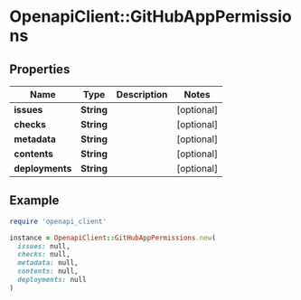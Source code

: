 # OpenapiClient::GitHubAppPermissions

## Properties

| Name | Type | Description | Notes |
| ---- | ---- | ----------- | ----- |
| **issues** | **String** |  | [optional] |
| **checks** | **String** |  | [optional] |
| **metadata** | **String** |  | [optional] |
| **contents** | **String** |  | [optional] |
| **deployments** | **String** |  | [optional] |

## Example

```ruby
require 'openapi_client'

instance = OpenapiClient::GitHubAppPermissions.new(
  issues: null,
  checks: null,
  metadata: null,
  contents: null,
  deployments: null
)
```

